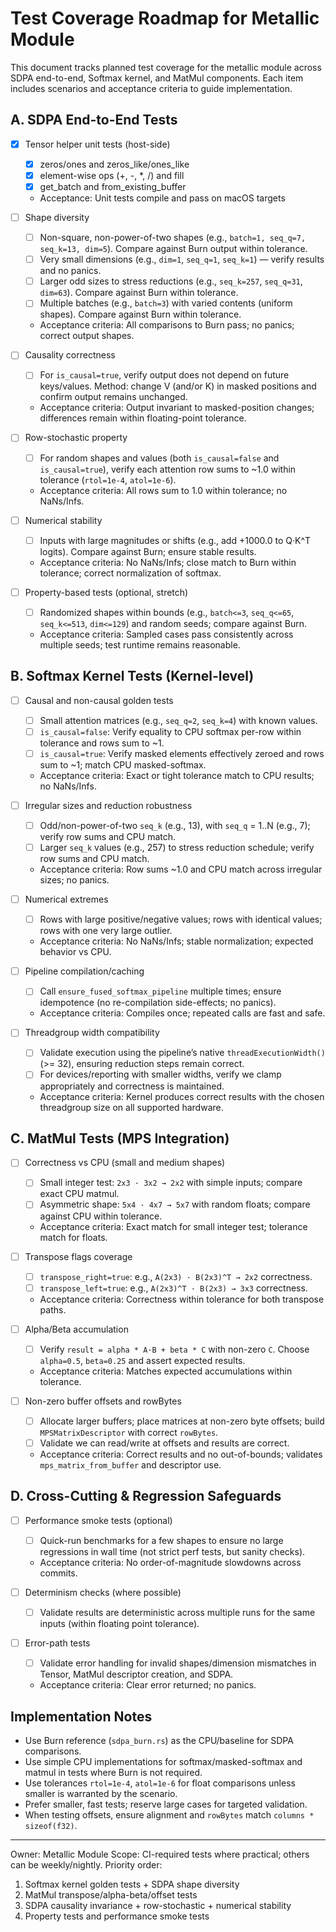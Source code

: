 # Test Coverage Roadmap for Metallic Module

This document tracks planned test coverage for the metallic module across SDPA end-to-end, Softmax kernel, and MatMul components. Each item includes scenarios and acceptance criteria to guide implementation.

## A. SDPA End-to-End Tests

- [x] Tensor helper unit tests (host-side)
  - [x] zeros/ones and zeros_like/ones_like
  - [x] element-wise ops (+, -, *, /) and fill
  - [x] get_batch and from_existing_buffer
  - Acceptance: Unit tests compile and pass on macOS targets

- [ ] Shape diversity
  - [ ] Non-square, non-power-of-two shapes (e.g., `batch=1, seq_q=7, seq_k=13, dim=5`). Compare against Burn output within tolerance.
  - [ ] Very small dimensions (e.g., `dim=1`, `seq_q=1`, `seq_k=1`) — verify results and no panics.
  - [ ] Larger odd sizes to stress reductions (e.g., `seq_k=257`, `seq_q=31`, `dim=63`). Compare against Burn within tolerance.
  - [ ] Multiple batches (e.g., `batch=3`) with varied contents (uniform shapes). Compare against Burn within tolerance.
  - Acceptance criteria: All comparisons to Burn pass; no panics; correct output shapes.

- [ ] Causality correctness
  - [ ] For `is_causal=true`, verify output does not depend on future keys/values. Method: change V (and/or K) in masked positions and confirm output remains unchanged.
  - Acceptance criteria: Output invariant to masked-position changes; differences remain within floating-point tolerance.

- [ ] Row-stochastic property
  - [ ] For random shapes and values (both `is_causal=false` and `is_causal=true`), verify each attention row sums to ~1.0 within tolerance (`rtol=1e-4`, `atol=1e-6`).
  - Acceptance criteria: All rows sum to 1.0 within tolerance; no NaNs/Infs.

- [ ] Numerical stability
  - [ ] Inputs with large magnitudes or shifts (e.g., add +1000.0 to Q·K^T logits). Compare against Burn; ensure stable results.
  - Acceptance criteria: No NaNs/Infs; close match to Burn within tolerance; correct normalization of softmax.

- [ ] Property-based tests (optional, stretch)
  - [ ] Randomized shapes within bounds (e.g., `batch<=3`, `seq_q<=65`, `seq_k<=513`, `dim<=129`) and random seeds; compare against Burn.
  - Acceptance criteria: Sampled cases pass consistently across multiple seeds; test runtime remains reasonable.

## B. Softmax Kernel Tests (Kernel-level)

- [ ] Causal and non-causal golden tests
  - [ ] Small attention matrices (e.g., `seq_q=2`, `seq_k=4`) with known values.
  - [ ] `is_causal=false`: Verify equality to CPU softmax per-row within tolerance and rows sum to ~1.
  - [ ] `is_causal=true`: Verify masked elements effectively zeroed and rows sum to ~1; match CPU masked-softmax.
  - Acceptance criteria: Exact or tight tolerance match to CPU results; no NaNs/Infs.

- [ ] Irregular sizes and reduction robustness
  - [ ] Odd/non-power-of-two `seq_k` (e.g., 13), with `seq_q` = 1..N (e.g., 7); verify row sums and CPU match.
  - [ ] Larger `seq_k` values (e.g., 257) to stress reduction schedule; verify row sums and CPU match.
  - Acceptance criteria: Row sums ~1.0 and CPU match across irregular sizes; no panics.

- [ ] Numerical extremes
  - [ ] Rows with large positive/negative values; rows with identical values; rows with one very large outlier.
  - Acceptance criteria: No NaNs/Infs; stable normalization; expected behavior vs CPU.

- [ ] Pipeline compilation/caching
  - [ ] Call `ensure_fused_softmax_pipeline` multiple times; ensure idempotence (no re-compilation side-effects; no panics).
  - Acceptance criteria: Compiles once; repeated calls are fast and safe.

- [ ] Threadgroup width compatibility
  - [ ] Validate execution using the pipeline’s native `threadExecutionWidth()` (>= 32), ensuring reduction steps remain correct.
  - [ ] For devices/reporting with smaller widths, verify we clamp appropriately and correctness is maintained.
  - Acceptance criteria: Kernel produces correct results with the chosen threadgroup size on all supported hardware.

## C. MatMul Tests (MPS Integration)

- [ ] Correctness vs CPU (small and medium shapes)
  - [ ] Small integer test: `2x3 · 3x2 → 2x2` with simple inputs; compare exact CPU matmul.
  - [ ] Asymmetric shape: `5x4 · 4x7 → 5x7` with random floats; compare against CPU within tolerance.
  - Acceptance criteria: Exact match for small integer test; tolerance match for floats.

- [ ] Transpose flags coverage
  - [ ] `transpose_right=true`: e.g., `A(2x3) · B(2x3)^T → 2x2` correctness.
  - [ ] `transpose_left=true`: e.g., `A(2x3)^T · B(2x3) → 3x3` correctness.
  - Acceptance criteria: Correctness within tolerance for both transpose paths.

- [ ] Alpha/Beta accumulation
  - [ ] Verify `result = alpha * A·B + beta * C` with non-zero `C`. Choose `alpha=0.5`, `beta=0.25` and assert expected results.
  - Acceptance criteria: Matches expected accumulations within tolerance.

- [ ] Non-zero buffer offsets and rowBytes
  - [ ] Allocate larger buffers; place matrices at non-zero byte offsets; build `MPSMatrixDescriptor` with correct `rowBytes`.
  - [ ] Validate we can read/write at offsets and results are correct.
  - Acceptance criteria: Correct results and no out-of-bounds; validates `mps_matrix_from_buffer` and descriptor use.

## D. Cross-Cutting & Regression Safeguards

- [ ] Performance smoke tests (optional)
  - [ ] Quick-run benchmarks for a few shapes to ensure no large regressions in wall time (not strict perf tests, but sanity checks).
  - Acceptance criteria: No order-of-magnitude slowdowns across commits.

- [ ] Determinism checks (where possible)
  - [ ] Validate results are deterministic across multiple runs for the same inputs (within floating point tolerance).

- [ ] Error-path tests
  - [ ] Validate error handling for invalid shapes/dimension mismatches in Tensor, MatMul descriptor creation, and SDPA.
  - Acceptance criteria: Clear error returned; no panics.

## Implementation Notes

- Use Burn reference (`sdpa_burn.rs`) as the CPU/baseline for SDPA comparisons.
- Use simple CPU implementations for softmax/masked-softmax and matmul in tests where Burn is not required.
- Use tolerances `rtol=1e-4`, `atol=1e-6` for float comparisons unless smaller is warranted by the scenario.
- Prefer smaller, fast tests; reserve large cases for targeted validation.
- When testing offsets, ensure alignment and `rowBytes` match `columns * sizeof(f32)`.

---

Owner: Metallic Module
Scope: CI-required tests where practical; others can be weekly/nightly.
Priority order:
1) Softmax kernel golden tests + SDPA shape diversity
2) MatMul transpose/alpha-beta/offset tests
3) SDPA causality invariance + row-stochastic + numerical stability
4) Property tests and performance smoke tests

